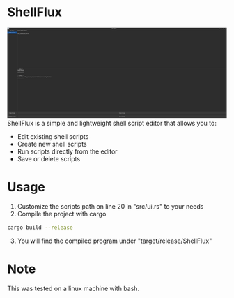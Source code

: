 # ShellFlux
![](ShellFlux_screenshot.png?raw=true)  
ShellFlux is a simple and lightweight shell script editor that allows you to:
 - Edit existing shell scripts
 - Create new shell scripts
 - Run scripts directly from the editor
 - Save or delete scripts

# Usage
1. Customize the scripts path on line 20 in "src/ui.rs" to your needs
2. Compile the project with cargo
```bash
cargo build --release
```
3. You will find the compiled program under "target/release/ShellFlux"

# Note
This was tested on a linux machine with bash.
